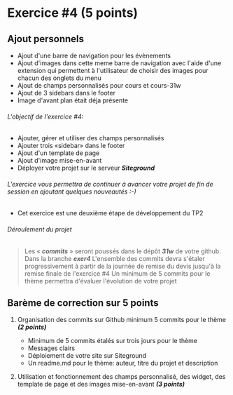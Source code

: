 # Exercice #4 (5 points)

## Ajout personnels

- Ajout d'une barre de navigation pour les évènements
- Ajout d'images dans cette meme barre de navigation avec l'aide d'une extension qui permettent à l'utilisateur de choisir des images pour chacun des onglets du menu
- Ajout de champs personnalisés pour cours et cours-31w
- Ajout de 3 sidebars dans le footer
- Image d'avant plan était déja présente

###### L\'objectif de l'exercice #4:

- Ajouter, gérer et utiliser des champs personnalisés
- Ajouter trois «sidebar» dans le footer
- Ajout d'un template de page
- Ajout d'image mise-en-avant
- Déployer votre projet sur le serveur **_Siteground_**

###### L'exercice vous permettra de continuer à avancer votre projet de fin de session en ajoutant quelques nouveautés :-)

- Cet exercice est une deuxième étape de développement du TP2

###### Déroulement du projet

> Les « **_commits_** » seront poussés dans le dépôt **_31w_** de votre github. Dans la branche **_exer4_**
> L\'ensemble des commits devra s\'étaler progressivement à partir de la journée de remise du devis jusqu\'à la remise finale de l'exercice #4
> Un minimum de 5 commits pour le thème permettra d\'évaluer l\'évolution de votre projet

## Barème de correction sur 5 points

1. Organisation des commits sur Github minimum 5 commits pour le thème **_(2 points)_**

   - Minimum de 5 commits étalés sur trois jours pour le thème
   - Messages clairs
   - Déploiement de votre site sur Siteground
   - Un readme.md pour le thème: auteur, titre du projet et description

2. Utilisation et fonctionnement des champs personnalisé, des widget, des template de page et des images mise-en-avant **_(3 points)_**
